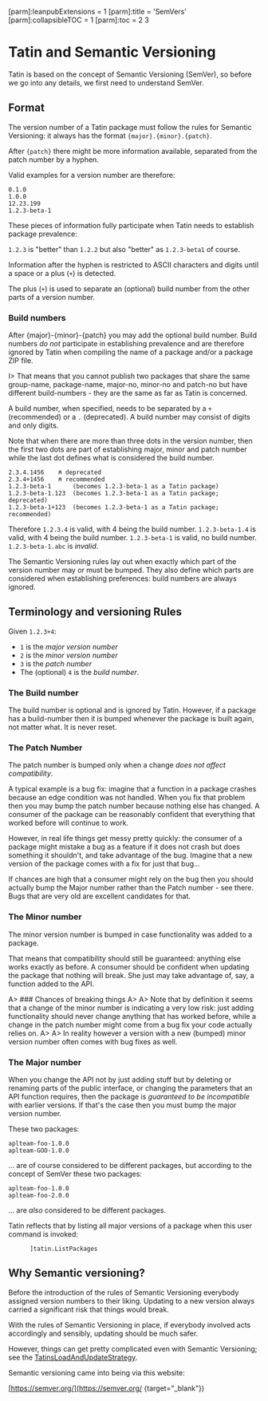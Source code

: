 [parm]:leanpubExtensions = 1
[parm]:title             = 'SemVers'
[parm]:collapsibleTOC    = 1
[parm]:toc               = 2 3


# Tatin and Semantic Versioning

Tatin is based on the concept of Semantic Versioning (SemVer), so before we go into any details, we first need to understand SemVer. 

## Format

The version number of a Tatin package must follow the rules for Semantic Versioning: it always has the format `{major}.{minor}.{patch}`. 

After `{patch}` there might be more information available, separated from the patch number by a hyphen.

Valid examples for a version number are therefore:

```
0.1.0
1.0.0
12.23.199
1.2.3-beta-1     
```

These pieces of information fully participate when Tatin needs to establish package prevalence:

`1.2.3` is "better" than  `1.2.2` but also "better" as `1.2.3-beta1` of course.

Information after the hyphen is restricted to ASCII characters and digits until a space or a plus (`+`) is detected. 

The plus (`+`) is used to separate an (optional) build number from the other parts of a version number.

### Build numbers

After {major}-{minor}-{patch} you may add the optional build number. Build numbers _do not_ participate in establishing prevalence and are therefore ignored by Tatin when compiling the name of a package and/or a package ZIP file.

I> That means that you cannot publish two packages that share the same group-name, package-name, major-no, minor-no and patch-no but have different build-numbers - they are the same as far as Tatin is concerned.

A build number, when specified, needs to be separated by a `+` (recommended) or a `.` (deprecated). A build number may consist of digits and only digits.

Note that when there are more than three dots in the version number, then the first two dots are part of establishing major, minor and patch number while the last dot defines what is considered the build number.

```
2.3.4.1456    ⍝ deprecated
2.3.4+1456    ⍝ recommended
1.2.3-beta-1      (becomes 1.2.3-beta-1 as a Tatin package)
1.2.3-beta-1.123  (becomes 1.2.3-beta-1 as a Tatin package; deprecated)
1.2.3-beta-1+123  (becomes 1.2.3-beta-1 as a Tatin package; recommended)
```

Therefore `1.2.3.4` is valid, with 4 being the build number. `1.2.3-beta-1.4` is valid, with 4 being the build number. `1.2.3-beta-1` is valid, no build number. `1.2.3-beta-1.abc` is _invalid_.

The Semantic Versioning rules lay out when exactly which part of the version number may or must be bumped. They also define which parts are considered when establishing preferences: build numbers are always ignored.

## Terminology and versioning Rules

Given `1.2.3+4`:

* `1` is the _major version number_
* `2` is the _minor version number_
* `3` is the _patch number_ 
* The (optional) `4` is the _build number_.

### The Build number

The build number is optional and is ignored by Tatin. However, if a package has a build-number then it is bumped whenever the package is built again, not matter what. It is never reset. 

### The Patch Number

The patch number is bumped only when a change _does not affect compatibility_. 

A typical example is a bug fix: imagine that a function in a package crashes because an edge condition was not handled. When you fix that problem then you may bump the patch number because nothing else has changed. A consumer of the package can be reasonably confident that everything that worked before will continue to work.

However, in real life things get messy pretty quickly: the consumer of a package might mistake a bug as a feature if it does not crash but does something it shouldn't, and take advantage of the bug. Imagine that a new version of the package comes with a fix for just that bug...

If chances are high that a consumer might rely on the bug then you should actually bump the Major number rather than the Patch number - see there. Bugs that are very old are excellent candidates for that.

### The Minor number

The minor version number is bumped in case functionality was added to a package. 

That means that compatibility  should still be guaranteed: anything else works exactly as before. A consumer should be confident when updating the package that nothing will break. She just may take advantage of, say, a function  added to the API.

A> ### Chances of breaking things
A>
A> Note that by definition it seems that a change of the minor number is indicating a very low risk: just adding functionality should never change  anything that has worked before, while a change in the patch number might come from a bug fix your code actually relies on. 
A>
A> In reality however a version with a new (bumped) minor version number often comes with bug fixes as well.

### The Major number

When you change the API not by just adding stuff but by deleting or renaming parts of the public interface, or changing the parameters that an API function requires, then the package is _guaranteed to be incompatible_ with earlier versions. If that's the case then you must bump the major version number.

These two packages:

```
aplteam-foo-1.0.0
aplteam-GOO-1.0.0
```

... are of course considered to be different packages, but according to the concept of SemVer these two packages:

```
aplteam-foo-1.0.0
aplteam-foo-2.0.0
```

... are _also_ considered to be different packages.

Tatin reflects that by listing all major versions of a package when this user command is invoked:

```
      ]tatin.ListPackages
```


## Why Semantic versioning?

Before the introduction of the rules of Semantic Versioning everybody assigned version numbers to their liking. Updating to a new version always carried a significant risk that things would break.

With the rules of Semantic Versioning in place, if everybody involved acts accordingly and sensibly, updating should be much safer. 

However, things can get pretty complicated even with Semantic Versioning; see the [TatinsLoadAndUpdateStrategy](TatinsLoadAndUpdateStrategy.html "Link to the HTML document").

Semantic versioning came into being via this website:

[https://semver.org/](https://semver.org/ {target="_blank"})
